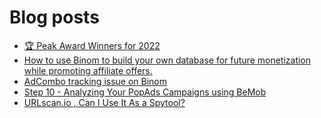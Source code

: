 # Blog posts
<!-- BLOG-POST-LIST:START -->
- [🏆 Peak Award Winners for 2022](https://afflift.com/f/threads/%F0%9F%8F%86-peak-award-winners-for-2022.10102/)
- [How to use Binom to build your own database for future monetization while promoting affiliate offers.](https://afflift.com/f/threads/how-to-use-binom-to-build-your-own-database-for-future-monetization-while-promoting-affiliate-offers.10145/)
- [AdCombo tracking issue on Binom](https://afflift.com/f/threads/adcombo-tracking-issue-on-binom.5640/)
- [Step 10 - Analyzing Your PopAds Campaigns using BeMob](https://afflift.com/f/threads/step-10-analyzing-your-popads-campaigns-using-bemob.2947/)
- [URLscan.io , Can I Use It As a Spytool?](https://afflift.com/f/threads/urlscan-io-can-i-use-it-as-a-spytool.10144/)
<!-- BLOG-POST-LIST:END -->
